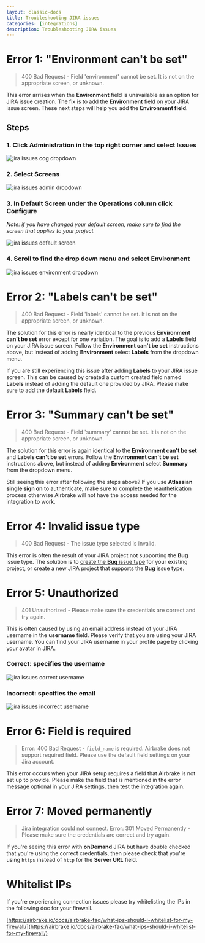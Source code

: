 ```yaml
---
layout: classic-docs
title: Troubleshooting JIRA issues
categories: [integrations]
description: Troubleshooting JIRA issues
---
```


# Error 1: "Environment can't be set"

>400 Bad Request - Field 'environment' cannot be set. It is not on the appropriate screen, or unknown.

This error arrises when the **Environment** field is unavailable as an option
for JIRA issue creation.
The fix is to add the **Environment** field on your JIRA issue screen. These
next steps will help you add the **Environment field**.

## Steps

### 1. Click **Administration** in the top right corner and select **Issues**

![jira issues cog dropdown](/docs/assets/img/docs/integrations/jira_issues_cog_dropdown.png)

### 2. Select **Screens**

![jira issues admin dropdown](/docs/assets/img/docs/integrations/jira_issues_admin_dropdown.png)

### 3. In **Default Screen** under the **Operations** column click **Configure**
*Note: if you have changed your default screen, make sure to find the screen
that applies to your project.*

![jira issues default screen](/docs/assets/img/docs/integrations/jira_issues_default_screen.png)

### 4. Scroll to find the drop down menu and select **Environment**

![jira issues environment dropdown](/docs/assets/img/docs/integrations/jira_issues_environment_dropdown.png)

# Error 2: "Labels can't be set"

>400 Bad Request - Field 'labels' cannot be set. It is not on the appropriate screen, or unknown.

The solution for this error is nearly identical to the previous **Environment
can't be set** error except for one variation. The goal is to add a **Labels**
field on your JIRA issue screen. Follow the **Environment can't be set**
instructions above, but instead of adding **Environment** select **Labels**
from the dropdown menu.

If you are still experiencing this issue after adding **Labels** to your JIRA
issue screen. This can be caused by created a custom created field named
**Labels** instead of adding the default one provided by JIRA.
Please make sure to add the default **Labels** field.

# Error 3: "Summary can't be set"

>400 Bad Request - Field 'summary' cannot be set. It is not on the appropriate screen, or unknown.

The solution for this error is again identical to the **Environment can't be set**
and **Labels can't be set** errors. Follow the **Environment can't be set**
instructions above, but instead of adding **Environment** select **Summary**
from the dropdown menu.

Still seeing this error after following the steps above? If you use **Atlassian
single sign on** to authenticate, make sure to complete the reauthetication
process otherwise Airbrake will not have the access needed for the integration
to work.

# Error 4: Invalid issue type

>400 Bad Request - The issue type selected is invalid.

This error is often the result of your JIRA project not supporting the
**Bug** issue type.
The solution is to [create the **Bug** issue
type](https://confluence.atlassian.com/jira/defining-issue-type-field-values-185729517.html)
for your existing project, or create a new JIRA project that supports the
**Bug** issue type.

# Error 5: Unauthorized

>401 Unauthorized - Please make sure the credentials are correct and try again.

This is often caused by using an email address instead of your JIRA username in
the **username** field.  Please verify that you are using your JIRA username.
You can find your JIRA username in your profile page by clicking your avatar in
JIRA.

### Correct: specifies the username
![jira issues correct username](/docs/assets/img/docs/integrations/jira_issues_correct_username.png)

### Incorrect: specifies the email
![jira issues incorrect username](/docs/assets/img/docs/integrations/jira_issues_incorrect_username.png)

# Error 6: Field is required

>Error: 400 Bad Request - `field_name` is required. Airbrake does not support required field. Please use the default field settings on your Jira account.

This error occurs when your JIRA setup requires a field that Airbrake is not set
up to provide. Please make the field that is mentioned in the error message
optional in your JIRA settings, then test the integration again.

# Error 7: Moved permanently

>Jira integration could not connect. Error: 301 Moved Permanently - Please make sure the credentials are correct and try again.

If you're seeing this error with **onDemand** JIRA but have double checked that
you're using the correct credentials, then please check that you're using
`https` instead of `http` for the **Server URL** field.

# Whitelist IPs

If you're experiencing connection issues please try whitelisting the IPs in the
following doc for your firewall.

[https://airbrake.io/docs/airbrake-faq/what-ips-should-i-whitelist-for-my-firewall/](https://airbrake.io/docs/airbrake-faq/what-ips-should-i-whitelist-for-my-firewall/)
